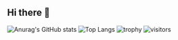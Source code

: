 ## Hi there 👋
![Anurag's GitHub stats](https://github-readme-stats.vercel.app/api?username=Chen-77)
![Top Langs](https://github-readme-stats.vercel.app/api/top-langs/?username=Chen-77)
![trophy](https://github-profile-trophy.vercel.app/?username=Chen-77)
![visitors](https://visitor-badge.glitch.me/badge?Chen-77=Chen-77&left_color=green&right_color=red)



<!--
**Chen-77/Chen-77** is a ✨ _special_ ✨ repository because its `README.md` (this file) appears on your GitHub profile.

Here are some ideas to get you started:

- 🔭 I’m currently working on ...
- 🌱 I’m currently learning ...
- 👯 I’m looking to collaborate on ...
- 🤔 I’m looking for help with ...
- 💬 Ask me about ...
- 📫 How to reach me: ...
- 😄 Pronouns: ...
- ⚡ Fun fact: ...
-->
